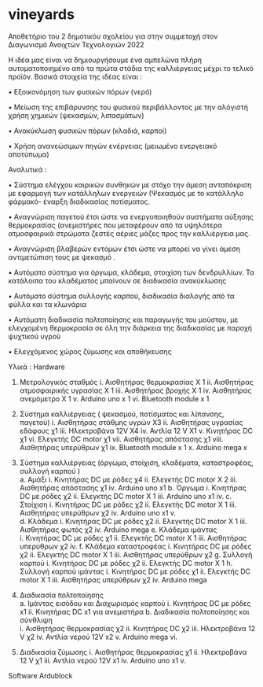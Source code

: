 # vineyards
Αποθετήριο του 2 δημοτικόυ σχολείου   για στην συμμετοχή στον Διαγωνισμό  Ανοιχτών Τεχνολογιών 2022

Η ιδέα μας είναι  να δημιουργήσουμε ένα αμπελώνα πλήρη αυτοματοποιημένο από τα πρώτα στάδια της καλλιέργειας μέχρι το τελικό προϊόν.
Βασικά στοιχεία της ιδέας είναι :
 
•	Εξοικονόμηση των φυσικών πόρων (νερό)

•	Μείωση της επιβάρυνσης του φυσικού περιβάλλοντος με την αλόγιστή  χρήση  χημικών (ψεκασμών,  λιπασμάτων)

•	Ανακύκλωση  φυσικών πόρων (κλαδιά, καρποί)

•	Χρήση ανανεώσιμων πηγών ενέργειας (μειωμένο ενεργειακό αποτύπωμα)  

Αναλυτικά :

•	Σύστημα ελέγχου καιρικών συνθηκών με στόχο την άμεση ανταπόκριση με εφαρμογή των κατάλληλων ενεργειών  (Ψεκασμός με το κατάλληλο φάρμακό- έναρξη διαδικασίας ποτίσματος.

•	Αναγνώριση παγετού έτσι ώστε να ενεργοποιηθούν συστήματα αύξησης θερμοκρασίας  (ανεμιστήρες που μεταφέρουν από τα υψηλότερα ατμοσφαιρικά στρώματα ζεστές αέριες μάζες προς την καλλιέργεια μας. 

•	Αναγνώριση βλαβερών  εντόμων έτσι ώστε να μπορεί να γίνει άμεση αντιμετώπιση τους με ψεκασμό .

•	Αυτόματο σύστημα για όργωμα, κλάδεμα, στοιχίση των δενδρυλλίων. Τα κατάλοιπα του κλαδέματος μπαίνουν σε διαδικασία ανακύκλωσης

•	Αυτόματο σύστημα συλλογής καρπού,  διαδικασία διαλογής από τα φύλλα και τα κλωνάρια

•	Αυτόματη διαδικασία   πολτοποίησης και παραγωγής του μούστου, με ελεγχομένη θερμοκρασία σε όλη την διάρκεια  της διαδικασίας με παροχή ψυχτικού υγρού

•	Ελεγχόμενος χώρος ζύμωσης και αποθήκευσης  

Υλικά :
Hardware
1.	Μετρολογικός σταθμός 
i.	Αισθητήρας θερμοκρασίας Χ 1
ii.	Αισθητήρας ατμοσφαιρικής υγρασίας Χ 1
iii.	Αισθητήρας βροχής Χ 1
iv.	Αισθητήρας ανεμόμετρο Χ 1
v.	Arduino uno x 1
vi.	Bluetooth module  x 1

2.	Σύστημα καλλιέργειας ( ψεκασμού, ποτίσματος και λίπανσης,  παγετού) 
i.	Αισθητήρας στάθμης υγρών Χ3
ii.	Αισθητήρας υγρασίας εδάφους χ1 
iii.	Ηλεκτροβάνα 12V  Χ4
iv.	Αντλία 12 V Χ1
v.	Κινητήρας DC χ1
vi.	Ελεγκτής DC motor χ1 
vii.	Αισθητήρας απόστασης χ1
viii.	Αισθητήρας υπερύθρων χ1
ix.	Bluetooth module  x 1
x.	Arduino mega x 
3.	Σύστημα καλλιέργειας (όργωμα, στοίχιση, κλαδέματα, καταστροφέας, συλλογή καρπού )  
a.	Αμάξι
i.	Κινητήρας DC με ρόδες χ4 
ii.	Ελεγκτής DC motor Χ 2
iii.	Αισθητήρας απόστασης χ1
iv.	Arduino uno x1 
b.	Όργωμα
i.	Κινητήρας DC με ρόδες χ2
ii.	Ελεγκτής DC motor Χ 1
iii.	Arduino uno x1 
iv.	
c.	Στοίχιση
i.	 Κινητήρας DC με ρόδες χ2
ii.	Ελεγκτής DC motor Χ 1
iii.	Αισθητήρας υπερύθρων  χ2
iv.	Arduino uno x1 
v.	
d.	Κλάδεμα
i.	Κινητήρας DC με ρόδες χ2
ii.	Ελεγκτής DC motor Χ 1
iii.	Αισθητήρας φωτός χ2
iv.	Arduino mega
e.	Κλάδεμα ιμάντας  
i.	Κινητήρας DC με ρόδες χ1
ii.	Ελεγκτής DC motor Χ 1
iii.	Αισθητήρας υπερύθρων  χ2
iv.	
f.	Κλάδεμα καταστροφέας 
i.	 Κινητήρας DC με ρόδες χ2
ii.	Ελεγκτής DC motor Χ 1
iii.	Αισθητήρας υπερύθρων  χ2
g.	Συλλογή καρπού 
i.	Κινητήρας DC με ρόδες χ2
ii.	Ελεγκτής DC motor Χ 1
h.	Συλλογή καρπού  ιμάντας
i.	Κινητήρας DC με ρόδες χ1
ii.	Ελεγκτής DC motor Χ 1
iii.	Αισθητήρας υπερύθρων  χ2
iv.	Arduino mega
4.	Διαδικασία πολτοποίησης  
a.	Ιμάντας εισόδου και Διαχωρισμός καρπού
i.	Κινητήρας DC με ρόδες x1
ii.	Κινητήρας DC x1  για ανεμιστήρα
b.	Διαδικασία πολτοποίησης και σύνθλιψη  
i.	Αισθητήρας θερμοκρασίας χ2
ii.	Κινητήρας DC χ2
iii.	Ηλεκτροβάνα 12 V χ2
iv.	 Αντλία νερού 12V x2
v.	Arduino mega 
vi.	
5.	Διαδικασία ζύμωσης
i.	   Αισθητήρας θερμοκρασίας χ1
ii.	Ηλεκτροβάνα 12 V χ1
iii.	 Αντλία νερού 12V x1
iv.	Arduino uno x1 
v.	

Software 
Ardublock 
